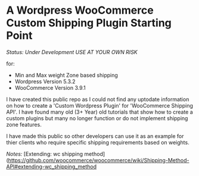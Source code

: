 # A Wordpress WooCommerce Custom Shipping Plugin Starting Point

_Status: Under Development USE AT YOUR OWN RISK_

for:

* Min and Max weight Zone based shipping
* Wordpress Version 5.3.2
* WooCommerce Version 3.9.1

I have created this public repo as I could not find any uptodate information on how to create a 'Custom Wordpress Plugin' for 'WooCommerce Shipping API'. I have found many old (3+ Year) old tutorials that show how to create a custom plugins but many no longer function or do not implement shipping zone features.

I have made this public so other developers can use it as an example for thier clients who require specific shipping requirements based on weights. 

*Notes:*
[Extending: wc shipping method](https://github.com/woocommerce/woocommerce/wiki/Shipping-Method-API#extending-wc_shipping_method
